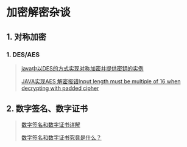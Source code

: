 # 加密解密杂谈

## 1. 对称加密

### 1. DES/AES

> [java中以DES的方式实现对称加密并提供密钥的实例](https://www.jb51.net/article/120499.htm)
>
> [JAVA实现AES 解密报错Input length must be multiple of 16 when decrypting with padded cipher](https://www.cnblogs.com/catalina-/p/6001831.html)

## 2. 数字签名、数字证书

> [数字签名和数字证书详解](http://www.360doc.cn/article/41390840_783477292.html)
>
> [数字签名和数字证书究竟是什么？](https://www.jianshu.com/p/80aa37311151)
